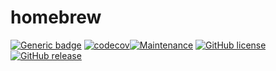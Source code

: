 # homebrew

[![Generic badge](https://img.shields.io/badge/Node-15-GREEN.svg)](https://shields.io/) [![codecov](https://codecov.io/gh/OverTheAirBrew/homebrew/branch/master/graph/badge.svg?token=nTLK1WXIQw)](https://codecov.io/gh/OverTheAirBrew/homebrew)[![Maintenance](https://img.shields.io/badge/Maintained%3F-yes-green.svg)](https://GitHub.com/OvertheAirBrew/homebrew/graphs/commit-activity) [![GitHub license](https://img.shields.io/github/license/OverTheAirBrew/homebrew.svg)](https://github.com/OvertheAirBrew/homebrew/blob/master/LICENSE) [![GitHub release](https://img.shields.io/github/release/OverTheAirBrew/homebrew.svg)](https://GitHub.com/OverTheAirBrew/homebrew/releases/)
